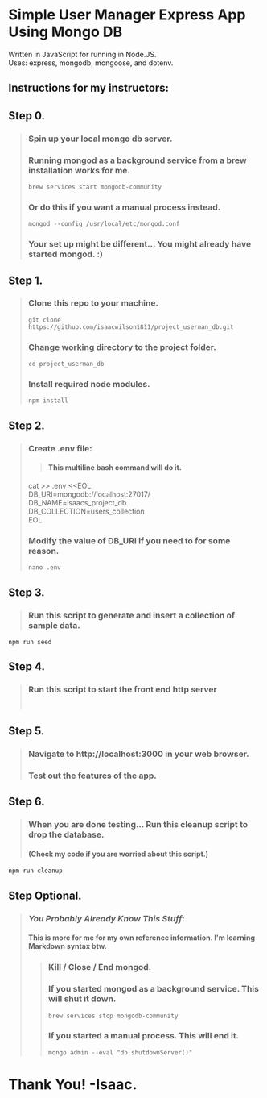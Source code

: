 # Simple User Manager Express App Using Mongo DB
Written in JavaScript for running in Node.JS.  
Uses: express, mongodb, mongoose, and dotenv.

## Instructions for my instructors:

## Step 0. 
> ### Spin up your local mongo db server.
> ### Running mongod as a background service from a brew installation works for me.
> `brew services start mongodb-community`
> ### Or do this if you want a manual process instead.
> `mongod --config /usr/local/etc/mongod.conf`
> ### Your set up might be different... You might already have started mongod. :)

## Step 1.
> ### Clone this repo to your machine.
> `git clone https://github.com/isaacwilson1811/project_userman_db.git`
> ### Change working directory to the project folder.
> `cd project_userman_db`
> ### Install required node modules.
> `npm install`

## Step 2.
> ### Create .env file:
>> #### This multiline bash command will do it.
> cat >> .env <<EOL  
> DB_URI=mongodb://localhost:27017/  
> DB_NAME=isaacs_project_db  
> DB_COLLECTION=users_collection  
> EOL
> ### Modify the value of DB_URI if you need to for some reason.
> `nano .env`

## Step 3.
> ### Run this script to generate and insert a collection of sample data.

`npm run seed`

## Step 4.
> ### Run this script to start the front end http server
> ` `

## Step 5.
> ### Navigate to http://localhost:3000 in your web browser.
> ### Test out the features of the app.


## Step 6.
> ### When you are done testing... Run this cleanup script to drop the database.
> #### (Check my code if you are worried about this script.)

`npm run cleanup`

## Step Optional.
> ### ___You Probably Already Know This Stuff___:
> #### This is more for me for my own reference information. I'm learning Markdown syntax btw.
>> ### Kill / Close / End mongod.
>> ### If you started mongod as a background service. This will shut it down.
>> `brew services stop mongodb-community`
>> ### If you started a manual process. This will end it.
>> `mongo admin --eval "db.shutdownServer()"`

# Thank You! -Isaac.
